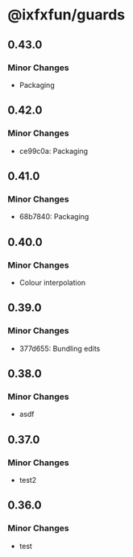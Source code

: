 # @ixfxfun/guards

## 0.43.0

### Minor Changes

- Packaging

## 0.42.0

### Minor Changes

- ce99c0a: Packaging

## 0.41.0

### Minor Changes

- 68b7840: Packaging

## 0.40.0

### Minor Changes

- Colour interpolation

## 0.39.0

### Minor Changes

- 377d655: Bundling edits

## 0.38.0

### Minor Changes

- asdf

## 0.37.0

### Minor Changes

- test2

## 0.36.0

### Minor Changes

- test
